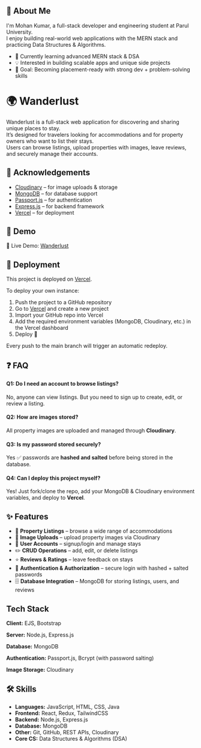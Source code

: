 ## 🚀 About Me
I'm Mohan Kumar, a full-stack developer and engineering student at Parul University.  
I enjoy building real-world web applications with the MERN stack and practicing Data Structures & Algorithms.  

- 🌱 Currently learning advanced MERN stack & DSA  
- 💡 Interested in building scalable apps and unique side projects  
- 🎯 Goal: Becoming placement-ready with strong dev + problem-solving skills  




# 🌍 Wanderlust

Wanderlust is a full-stack web application for discovering and sharing unique places to stay.  
It’s designed for travelers looking for accommodations and for property owners who want to list their stays.  
Users can browse listings, upload properties with images, leave reviews, and securely manage their accounts.


## 🙏 Acknowledgements

- [Cloudinary](https://cloudinary.com/) – for image uploads & storage  
- [MongoDB](https://www.mongodb.com/) – for database support  
- [Passport.js](http://www.passportjs.org/) – for authentication  
- [Express.js](https://expressjs.com/) – for backend framework  
- [Vercel](https://vercel.com/) – for deployment



## 🚀 Demo

🔗 Live Demo: [Wanderlust](https://delta-project-sooty.vercel.app/listings)

## 🚀 Deployment

This project is deployed on [Vercel](https://vercel.com/).

To deploy your own instance:

1. Push the project to a GitHub repository  
2. Go to [Vercel](https://vercel.com/) and create a new project  
3. Import your GitHub repo into Vercel  
4. Add the required environment variables (MongoDB, Cloudinary, etc.) in the Vercel dashboard  
5. Deploy 🚀  

Every push to the main branch will trigger an automatic redeploy.

## ❓ FAQ  

#### Q1: Do I need an account to browse listings?  
No, anyone can view listings. But you need to sign up to create, edit, or review a listing.  

#### Q2: How are images stored?  
All property images are uploaded and managed through **Cloudinary**.  

#### Q3: Is my password stored securely?  
Yes ✅ passwords are **hashed and salted** before being stored in the database.  

#### Q4: Can I deploy this project myself?  
Yes! Just fork/clone the repo, add your MongoDB & Cloudinary environment variables, and deploy to **Vercel**.  

## ✨ Features

- 🏡 **Property Listings** – browse a wide range of accommodations  
- 📸 **Image Uploads** – upload property images via Cloudinary  
- 👤 **User Accounts** – signup/login and manage stays  
- ✏️ **CRUD Operations** – add, edit, or delete listings  
- ⭐ **Reviews & Ratings** – leave feedback on stays  
- 🔐 **Authentication & Authorization** – secure login with hashed + salted passwords  
- 🗄️ **Database Integration** – MongoDB for storing listings, users, and reviews  

## Tech Stack

**Client:** EJS, Bootstrap  

**Server:** Node.js, Express.js  

**Database:** MongoDB  

**Authentication:** Passport.js, Bcrypt (with password salting)  

**Image Storage:** Cloudinary  


## 🛠 Skills  

- **Languages:** JavaScript, HTML, CSS, Java  
- **Frontend:** React, Redux, TailwindCSS  
- **Backend:** Node.js, Express.js  
- **Database:** MongoDB  
- **Other:** Git, GitHub, REST APIs, Cloudinary  
- **Core CS:** Data Structures & Algorithms (DSA)  


